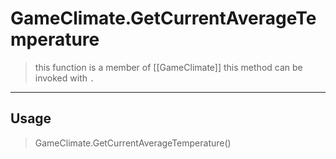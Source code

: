 # GameClimate.GetCurrentAverageTemperature
> this function is a member of [[GameClimate]]
> this method can be invoked with `.`
-----
## Usage
> GameClimate.GetCurrentAverageTemperature()
